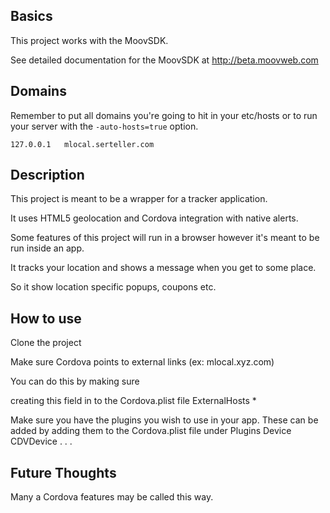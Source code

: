 ## Basics
This project works with the MoovSDK.

See detailed documentation for the MoovSDK at http://beta.moovweb.com

## Domains
Remember to put all domains you're going to hit in your etc/hosts
or to run your server with the `-auto-hosts=true` option.

    127.0.0.1 	mlocal.serteller.com

## Description

This project is meant to be a wrapper for a tracker application.

It uses HTML5 geolocation and Cordova integration with native alerts.

Some features of this project will run in a browser however it's meant to be run inside an app.

It tracks your location and shows a message when you get to some place.

So it show location specific popups, coupons etc.

## How to use

Clone the project

Make sure Cordova points to external links (ex: mlocal.xyz.com)

You can do this by making sure 

creating this field in to the Cordova.plist file
<key>ExternalHosts</key>
<array>
<string>*</string>
</array>

Make sure you have the plugins you wish to use in your app.
These can be added by adding them to the Cordova.plist file under
<key>Plugins</key>
<dict>
	<key>Device</key>
	<string>CDVDevice</string>
	.
	.
	.
	

## Future Thoughts

Many a Cordova features may be called this way.
